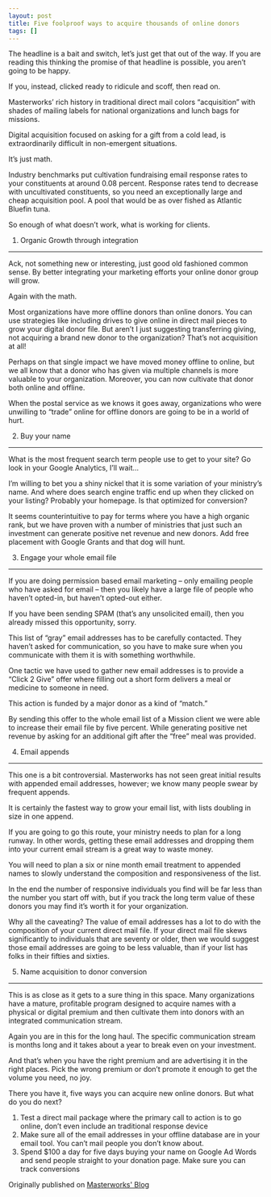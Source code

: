 ```yaml
---
layout: post
title: Five foolproof ways to acquire thousands of online donors
tags: []
---
```


The headline is a bait and switch, let’s just get that out of the way. If you are reading this thinking the promise of that headline is possible, you aren’t going to be happy.

If you, instead, clicked ready to ridicule and scoff, then read on.

Masterworks’ rich history in traditional direct mail colors “acquisition” with shades of mailing labels for national organizations and lunch bags for missions.

Digital acquisition focused on asking for a gift from a cold lead, is extraordinarily difficult in non-emergent situations.

It’s just math.

Industry benchmarks put cultivation fundraising email response rates to your constituents at around 0.08 percent. Response rates tend to decrease with uncultivated constituents, so you need an exceptionally large and cheap acquisition pool. A pool that would be as over fished as Atlantic Bluefin tuna.

So enough of what doesn’t work, what is working for clients.

1. Organic Growth through integration
-------------------------------------

Ack, not something new or interesting, just good old fashioned common sense. By better integrating your marketing efforts your online donor group will grow.

Again with the math.

Most organizations have more offline donors than online donors. You can use strategies like including drives to give online in direct mail pieces to grow your digital donor file.
But aren’t I just suggesting transferring giving, not acquiring a brand new donor to the organization? That’s not acquisition at all!

Perhaps on that single impact we have moved money offline to online, but we all know that a donor who has given via multiple channels is more valuable to your organization. Moreover, you can now cultivate that donor both online and offline.

When the postal service as we knows it goes away, organizations who were unwilling to “trade” online for offline donors are going to be in a world of hurt.

2. Buy your name
----------------

What is the most frequent search term people use to get to your site? Go look in your Google Analytics, I’ll wait…

I’m willing to bet you a shiny nickel that it is some variation of your ministry’s name. And where does search engine traffic end up when they clicked on your listing? Probably your homepage. Is that optimized for conversion?

It seems counterintuitive to pay for terms where you have a high organic rank, but we have proven with a number of ministries that just such an investment can generate positive net revenue and new donors.
Add free placement with Google Grants and that dog will hunt.

3. Engage your whole email file
-------------------------------

If you are doing permission based email marketing – only emailing people who have asked for email – then you likely have a large file of people who haven’t opted-in, but haven’t opted-out either.

If you have been sending SPAM (that’s any unsolicited email), then you already missed this opportunity, sorry.

This list of “gray” email addresses has to be carefully contacted. They haven’t asked for communication, so you have to make sure when you communicate with them it is with something worthwhile.

One tactic we have used to gather new email addresses is to provide a “Click 2 Give” offer where filling out a short form delivers a meal or medicine to someone in need.

This action is funded by a major donor as a kind of “match.”

By sending this offer to the whole email list of a Mission client we were able to increase their email file by five percent. While generating positive net revenue by asking for an additional gift after the “free” meal was provided.

4. Email appends
----------------

This one is a bit controversial. Masterworks has not seen great initial results with appended email addresses, however; we know many people swear by frequent appends.

It is certainly the fastest way to grow your email list, with lists doubling in size in one append.

If you are going to go this route, your ministry needs to plan for a long runway. In other words, getting these email addresses and dropping them into your current email stream is a great way to waste money.

You will need to plan a six or nine month email treatment to appended names to slowly understand the composition and responsiveness of the list.

In the end the number of responsive individuals you find will be far less than the number you start off with, but if you track the long term value of these donors you may find it’s worth it for your organization.

Why all the caveating? The value of email addresses has a lot to do with the composition of your current direct mail file. If your direct mail file skews significantly to individuals that are seventy or older, then we would suggest those email addresses are going to be less valuable, than if your list has folks in their fifties and sixties.

5. Name acquisition to donor conversion
---------------------------------------

This is as close as it gets to a sure thing in this space. Many organizations have a mature, profitable program designed to acquire names with a physical or digital premium and then cultivate them into donors with an integrated communication stream.

Again you are in this for the long haul. The specific communication stream is months long and it takes about a year to break even on your investment.

And that’s when you have the right premium and are advertising it in the right places. Pick the wrong premium or don’t promote it enough to get the volume you need, no joy.

There you have it, five ways you can acquire new online donors. But what do you do next?

1. Test a direct mail package where the primary call to action is to go online, don’t even include an traditional response device
2. Make sure all of the email addresses in your offline database are in your email tool. You can’t mail people you don’t know about.
3. Spend $100 a day for five days buying your name on Google Ad Words and send people straight to your donation page. Make sure you can track conversions

Originally published on [Masterworks' Blog](http://www.masterworks.com/2013/05/five-foolproof-ways-to-acquire-thousands-of-online-donors/)
